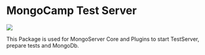 # MongoCamp Test Server

![](docs/public/logo_with_text_right.png)

This Package is used for MongoServer Core and Plugins to start TestServer, prepare tests and MongoDb. 
